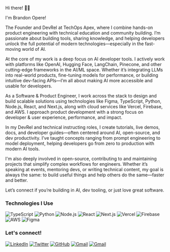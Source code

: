 Hi there! 👋🙂

I'm Brandon Opere!

The Founder and DevRel at TechOps Apex, where I combine hands-on product engineering with technical education and community building. I’m passionate about building tools, sharing knowledge, and helping developers unlock the full potential of modern technologies—especially in the fast-moving world of AI.

At the core of my work is a deep focus on AI developer tools. I actively work with platforms like OpenAI, Hugging Face, LangChain, Pinecone, and other cutting-edge frameworks in the AI/ML space. Whether it’s integrating LLMs into real-world products, fine-tuning models for performance, or building intuitive dev-facing APIs—I’m all about making AI more accessible and usable for developers.

As a Software & Product Engineer, I work across the stack to design and build scalable solutions using technologies like Figma, TypeScript, Python, Node.js, React, and Next.js, along with cloud services like Vercel, Firebase, and AWS. I approach product development with a strong focus on developer & user experience, performance, and impact.

In my DevRel and technical instructing roles, I create tutorials, live demos, docs, and developer guides—often centered around AI, open-source, and dev productivity. I’ve taught concepts ranging from prompt engineering to model deployment, helping developers go from zero to production with modern AI tools.

I'm also deeply involved in open-source, contributing to and maintaining projects that simplify complex workflows for engineers. Whether it’s speaking at events, mentoring devs, or writing technical content, my goal is always the same: to build useful things and help others do the same—faster and better.

Let’s connect if you’re building in AI, dev tooling, or just love great software.

### Technologies I Use

![TypeScript](https://img.shields.io/badge/TypeScript-007ACC?style=for-the-badge&logo=typescript&logoColor=white)
![Python](https://img.shields.io/badge/Python-3776AB?style=for-the-badge&logo=python&logoColor=white)
![Node.js](https://img.shields.io/badge/Node.js-339933?style=for-the-badge&logo=node.js&logoColor=white)
![React](https://img.shields.io/badge/React-61DAFB?style=for-the-badge&logo=react&logoColor=white)
![Next.js](https://img.shields.io/badge/Next.js-000000?style=for-the-badge&logo=next.js&logoColor=white)
![Vercel](https://img.shields.io/badge/Vercel-000000?style=for-the-badge&logo=vercel&logoColor=white)
![Firebase](https://img.shields.io/badge/Firebase-FFCA28?style=for-the-badge&logo=firebase&logoColor=white)
![AWS](https://img.shields.io/badge/AWS-232F3E?style=for-the-badge&logo=amazon-aws&logoColor=white)
![Figma](https://img.shields.io/badge/Figma-F24E1E?style=for-the-badge&logo=figma&logoColor=white)



### Let's connect!
[![LinkedIn](https://img.shields.io/badge/LinkedIn-0A66C2?style=for-the-badge&logo=linkedin&logoColor=white)](https://www.linkedin.com/in/brandon-opere-14b5a5203/)
[![Twitter](https://img.shields.io/badge/Twitter-1DA1F2?style=for-the-badge&logo=twitter&logoColor=white)](https://x.com/opere_brandon)
[![GitHub](https://img.shields.io/badge/GitHub-181717?style=for-the-badge&logo=github&logoColor=white)](https://github.com/teambits009)
[![Gmail](https://img.shields.io/badge/Email-brandonopere6@gmail.com-D14836?style=for-the-badge&logo=gmail&logoColor=white)](mailto:brandonopere6@gmail.com)
[![Gmail](https://img.shields.io/badge/Email-brandon@techopssapex.com-D14836?style=for-the-badge&logo=gmail&logoColor=white)](mailto:brandon@techopssapex.com)


